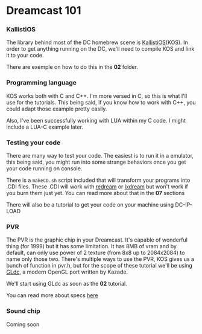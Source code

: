 # Dreamcast 101

### KallistiOS

The library behind most of the DC homebrew scene is [KallistiOS](http://gamedev.allusion.net/softprj/kos/)(KOS).
In order to get anything running on the DC, we'll need to compile KOS and link it to your code.

There are exemple on how to do this in the **02** folder.

### Programming language

KOS works both with C and C++. I'm more versed in C, so this is what I'll use for the tutorials. This being said, if you know how to work with C++, you could adapt those example pretty easily.

Also, I've been successfully working with LUA within my C code. I might include a LUA-C example later.

### Testing your code

There are many way to test your code. The easiest is to run it in a emulator, this being said, you might run into some strange behaviors once you get your code running on console.

There is a `makeCD.sh` script included that will transform your programs into .CDI files. These .CDI will work  with [redream](https://redream.io) or [lxdream](http://www.lxdream.org/download.php) but won't work if you burn them just yet. You can read more about that in the **07** sections

There will also be a tutorial to get your code on your machine using DC-IP-LOAD

### PVR

The PVR is the graphic chip in your Dreamcast. It's capable of wonderful thing (for 1999) but it has some limitation. It has 8MB of vram and by default, can only use power of 2 texture (from 8x8 up to 2084x2084) to name only those two.  There's multiple ways to use the PVR, KOS gives us a bunch of function in pvr.h, but for the scope of these tutorial we'll be using [GLdc](https://github.com/Kazade/GLdc.git), a modern OpenGL port written by Kazade.

We'll start using GLdc as soon as the **02** tutorial.

You can read more about specs [here](https://segaretro.org/Sega_Dreamcast/Technical_specifications#Graphics)

### Sound chip

Coming soon
